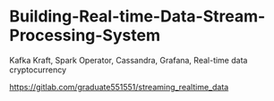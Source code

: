 # Building-Real-time-Data-Stream-Processing-System
Kafka Kraft, Spark Operator, Cassandra, Grafana, Real-time data cryptocurrency


https://gitlab.com/graduate551551/streaming_realtime_data
